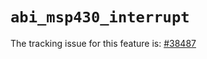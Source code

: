 # `abi_msp430_interrupt`

The tracking issue for this feature is: [#38487]

[#38487]: https://github.com/rust-lang/rust/issues/38487
